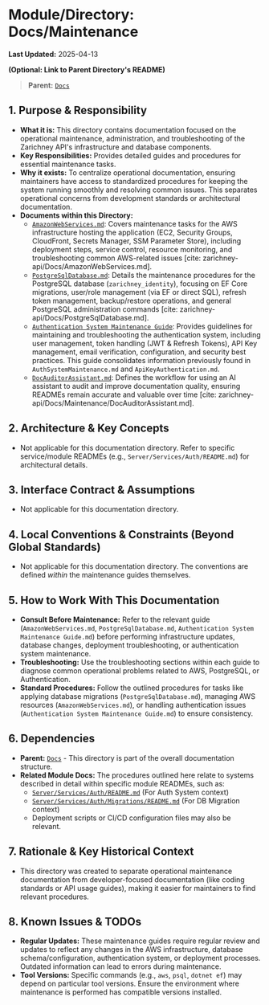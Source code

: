 # Module/Directory: Docs/Maintenance

**Last Updated:** 2025-04-13

**(Optional: Link to Parent Directory's README)**
> **Parent:** [`Docs`](../README.md)

## 1. Purpose & Responsibility

* **What it is:** This directory contains documentation focused on the operational maintenance, administration, and troubleshooting of the Zarichney API's infrastructure and database components.
* **Key Responsibilities:** Provides detailed guides and procedures for essential maintenance tasks.
* **Why it exists:** To centralize operational documentation, ensuring maintainers have access to standardized procedures for keeping the system running smoothly and resolving common issues. This separates operational concerns from development standards or architectural documentation.
* **Documents within this Directory:**
    * [`AmazonWebServices.md`](./AmazonWebServices.md): Covers maintenance tasks for the AWS infrastructure hosting the application (EC2, Security Groups, CloudFront, Secrets Manager, SSM Parameter Store), including deployment steps, service control, resource monitoring, and troubleshooting common AWS-related issues [cite: zarichney-api/Docs/AmazonWebServices.md].
    * [`PostgreSqlDatabase.md`](./PostgreSqlDatabase.md): Details the maintenance procedures for the PostgreSQL database (`zarichney_identity`), focusing on EF Core migrations, user/role management (via EF or direct SQL), refresh token management, backup/restore operations, and general PostgreSQL administration commands [cite: zarichney-api/Docs/PostgreSqlDatabase.md].
    * [`Authentication System Maintenance Guide`](./AuthenticationSystem.md): Provides guidelines for maintaining and troubleshooting the authentication system, including user management, token handling (JWT & Refresh Tokens), API Key management, email verification, configuration, and security best practices. This guide consolidates information previously found in `AuthSystemMaintenance.md` and `ApiKeyAuthentication.md`.
    * [`DocAuditorAssistant.md`](./DocAuditorAssistant.md): Defines the workflow for using an AI assistant to audit and improve documentation quality, ensuring READMEs remain accurate and valuable over time [cite: zarichney-api/Docs/Maintenance/DocAuditorAssistant.md].

## 2. Architecture & Key Concepts

* Not applicable for this documentation directory. Refer to specific service/module READMEs (e.g., `Server/Services/Auth/README.md`) for architectural details.

## 3. Interface Contract & Assumptions

* Not applicable for this documentation directory.

## 4. Local Conventions & Constraints (Beyond Global Standards)

* Not applicable for this documentation directory. The conventions are defined *within* the maintenance guides themselves.

## 5. How to Work With This Documentation

* **Consult Before Maintenance:** Refer to the relevant guide (`AmazonWebServices.md`, `PostgreSqlDatabase.md`, `Authentication System Maintenance Guide.md`) before performing infrastructure updates, database changes, deployment troubleshooting, or authentication system maintenance.
* **Troubleshooting:** Use the troubleshooting sections within each guide to diagnose common operational problems related to AWS, PostgreSQL, or Authentication.
* **Standard Procedures:** Follow the outlined procedures for tasks like applying database migrations (`PostgreSqlDatabase.md`), managing AWS resources (`AmazonWebServices.md`), or handling authentication issues (`Authentication System Maintenance Guide.md`) to ensure consistency.

## 6. Dependencies

* **Parent:** [`Docs`](../README.md) - This directory is part of the overall documentation structure.
* **Related Module Docs:** The procedures outlined here relate to systems described in detail within specific module READMEs, such as:
    * [`Server/Services/Auth/README.md`](../../Server/Services/Auth/README.md) (For Auth System context)
    * [`Server/Services/Auth/Migrations/README.md`](../../Server/Services/Auth/Migrations/README.md) (For DB Migration context)
    * Deployment scripts or CI/CD configuration files may also be relevant.

## 7. Rationale & Key Historical Context

* This directory was created to separate operational maintenance documentation from developer-focused documentation (like coding standards or API usage guides), making it easier for maintainers to find relevant procedures.

## 8. Known Issues & TODOs

* **Regular Updates:** These maintenance guides require regular review and updates to reflect any changes in the AWS infrastructure, database schema/configuration, authentication system, or deployment processes. Outdated information can lead to errors during maintenance.
* **Tool Versions:** Specific commands (e.g., `aws`, `psql`, `dotnet ef`) may depend on particular tool versions. Ensure the environment where maintenance is performed has compatible versions installed.